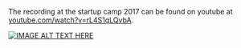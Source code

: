 The recording at the startup camp 2017 can be found on youtube at [youtube.com/watch?v=rL4S1qLQvbA](https://www.youtube.com/watch?v=rL4S1qLQvbA).

[![IMAGE ALT TEXT HERE](https://img.youtube.com/vi/rL4S1qLQvbA/0.jpg)](https://www.youtube.com/watch?v=rL4S1qLQvbA)
